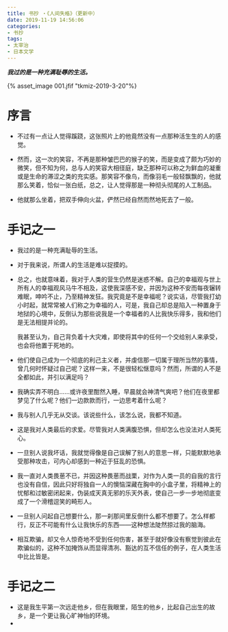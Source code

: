 ```yaml
---
title: 书抄 ・《人间失格》（更新中）
date: 2019-11-19 14:56:06
categories: 
- 书抄
tags:  
- 太宰治
- 日本文学
---
```


***我过的是一种充满耻辱的生活。***

{% asset_image 001.jfif "tkmiz-2019-3-20"%}

<!--more-->

# 序言

- 不过有一点让人觉得蹊跷，这张照片上的他竟然没有一点那种活生生的人的感觉。

- 然而，这一次的笑容，不再是那种皱巴巴的猴子的笑，而是变成了颇为巧妙的微笑，但不知为何，总与人的笑容大相径庭，缺乏那种可以称之为鲜血的凝重或是生命的滞涩之类的充实感。那笑容不像鸟，而像羽毛一般轻飘飘的，他就那么笑着，恰似一张白纸，总之，让人觉得那是一种彻头彻尾的人工制品。

- 他就那么坐着，把双手伸向火盆，俨然已经自然而然地死去了一般。

# 手记之一

- 我过的是一种充满耻辱的生活。

- 对于我来说，所谓人的生活是难以捉摸的。

- 总之，也就意味着，我对于人类的营生仍然是迷惑不解。自己的幸福观与世上所有人的幸福观风马牛不相及，这使我深感不安，并因为这种不安而每夜辗转难眠，呻吟不止，乃至精神发狂。我究竟是不是幸福呢？说实话，尽管我打幼小时起，就常常被人们称之为幸福的人，可是，我自己却总是陷入一种置身于地狱的心境中，反倒认为那些说我是一个幸福者的人比我快乐得多，我和他们是无法相提并论的。

  我甚至认为，自己背负着十大灾难，即使将其中的任何一个交给别人来承受，也会将他置于死地的。

- 他们使自己成为一个彻底的利己主义者，并虔信那一切属于理所当然的事情，曾几何时怀疑过自己呢？这样一来，不是很轻松惬意吗？然而，所谓的人不是全都如此，并引以满足吗？

- 我确实弄不明白……或许夜里酣然入睡，早晨就会神清气爽吧？他们在夜里都梦见了什么呢？他们一边款款而行，一边思考着什么呢？

- 我与别人几乎无从交谈。该说些什么，该怎么说，我都不知道。

- 这是我对人类最后的求爱。尽管我对人类满腹恐惧，但却怎么也没法对人类死心。

- 一旦别人说我坏话，我就觉得像是自己误解了别人的意思一样，只能默默地承受那种攻击，可内心却感到一种近于狂乱的恐惧。

- 我一直对人类畏葸不已，并因这种畏葸而战栗，对作为人类一员的自我的言行也没有自信，因此只好将独自一人的懊恼深藏在胸中的小盒子里，将精神上的忧郁和过敏密闭起来，伪装成天真无邪的乐天外表，使自己一步一步地彻底变成了一个滑稽逗笑的畸形人。

- 一旦别人问起自己想要什么，那一刹那间里反倒什么都不想要了。怎么样都行，反正不可能有什么让我快乐的东西——这种想法陡然掠过我的脑海。

- 相互欺骗，却又令人惊奇地不受到任何伤害，甚至于就好像没有察觉到彼此在欺骗似的，这种不加掩饰从而显得清冽、豁达的互不信任的例子，在人类生活中比比皆是。

# 手记之二

- 这是我生平第一次远走他乡，但在我眼里，陌生的他乡，比起自己出生的故乡，是一个更让我心旷神怡的环境。
- 
